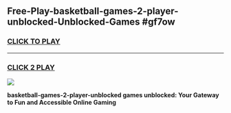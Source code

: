 
## Free-Play-basketball-games-2-player-unblocked-Unblocked-Games #gf7ow
<h3>
<a href="https://news.freeplayer.one?title=basketball-games-2-player-unblocked&ref=8M">CLICK TO PLAY</a></h3>
<hr>

<h3>
<a href="https://news.freeplayer.one?title=basketball-games-2-player-unblocked&ref=8M">CLICK 2 PLAY</a>
  
</h3>

<a href="https://news.freeplayer.one?title=basketball-games-2-player-unblocked&ref=8M"><img src="https://clearcache.store/games.png"></a>


**basketball-games-2-player-unblocked games unblocked: Your Gateway to Fun and Accessible Online Gaming**
